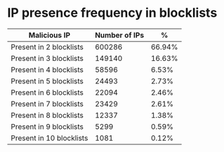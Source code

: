 # IP presence frequency in blocklists
| Malicious IP | Number of IPs | % |
|----|----|----|
| Present in 2 blocklists | 600286 | 66.94% |
| Present in 3 blocklists | 149140 | 16.63% |
| Present in 4 blocklists | 58596 | 6.53% |
| Present in 5 blocklists | 24493 | 2.73% |
| Present in 6 blocklists | 22094 | 2.46% |
| Present in 7 blocklists | 23429 | 2.61% |
| Present in 8 blocklists | 12337 | 1.38% |
| Present in 9 blocklists | 5299 | 0.59% |
| Present in 10 blocklists | 1081 | 0.12% |
